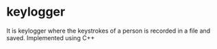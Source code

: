 # keylogger
It is keylogger where the keystrokes of a person is recorded in a file and saved. Implemented using C++

